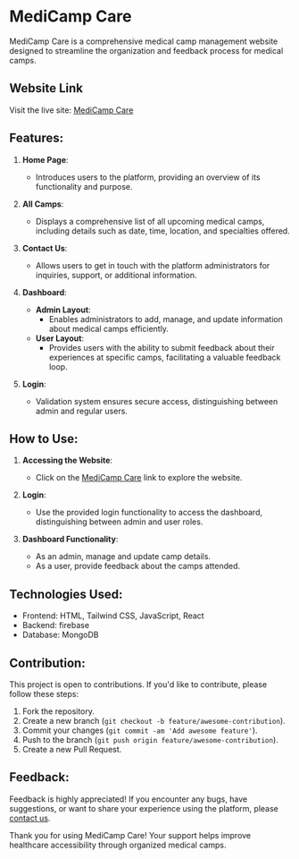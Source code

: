 # MediCamp Care

MediCamp Care is a comprehensive medical camp management website designed to streamline the organization and feedback process for medical camps.

## Website Link
Visit the live site: [MediCamp Care](https://medicamp-care.web.app/)

## Features:

1. **Home Page**: 
   - Introduces users to the platform, providing an overview of its functionality and purpose.

2. **All Camps**: 
   - Displays a comprehensive list of all upcoming medical camps, including details such as date, time, location, and specialties offered.

3. **Contact Us**:
   - Allows users to get in touch with the platform administrators for inquiries, support, or additional information.

4. **Dashboard**:
   - **Admin Layout**:
     - Enables administrators to add, manage, and update information about medical camps efficiently.
   - **User Layout**:
     - Provides users with the ability to submit feedback about their experiences at specific camps, facilitating a valuable feedback loop.

5. **Login**:
   - Validation system ensures secure access, distinguishing between admin and regular users.

## How to Use:

1. **Accessing the Website**:
   - Click on the [MediCamp Care](https://medicamp-care.web.app/) link to explore the website.

2. **Login**:
   - Use the provided login functionality to access the dashboard, distinguishing between admin and user roles.

3. **Dashboard Functionality**:
   - As an admin, manage and update camp details.
   - As a user, provide feedback about the camps attended.

## Technologies Used:

- Frontend: HTML, Tailwind CSS, JavaScript, React
- Backend: firebase
- Database: MongoDB

## Contribution:

This project is open to contributions. If you'd like to contribute, please follow these steps:

1. Fork the repository.
2. Create a new branch (`git checkout -b feature/awesome-contribution`).
3. Commit your changes (`git commit -am 'Add awesome feature'`).
4. Push to the branch (`git push origin feature/awesome-contribution`).
5. Create a new Pull Request.

## Feedback:

Feedback is highly appreciated! If you encounter any bugs, have suggestions, or want to share your experience using the platform, please [contact us](mailto:contact@medicamp-care.web.app).

Thank you for using MediCamp Care! Your support helps improve healthcare accessibility through organized medical camps.
